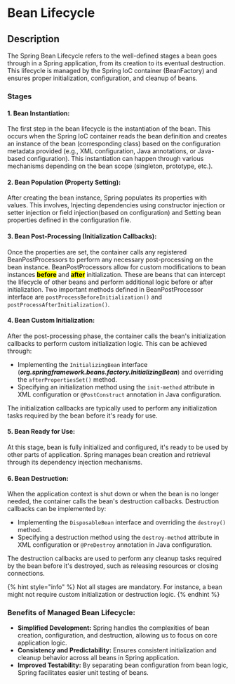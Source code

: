 # Bean Lifecycle

## Description

The Spring Bean Lifecycle refers to the well-defined stages a bean goes through in a Spring application, from its creation to its eventual destruction. This lifecycle is managed by the Spring  IoC container (BeanFactory) and ensures proper initialization, configuration, and cleanup of beans.

### Stages

#### 1. Bean Instantiation:

The first step in the bean lifecycle is the instantiation of the bean. This occurs when the Spring IoC container reads the bean definition and creates an instance of the bean (corresponding class) based on the configuration metadata provided (e.g., XML configuration, Java annotations, or Java-based configuration). This instantiation can happen through various mechanisms depending on the bean scope (singleton, prototype, etc.).

#### **2. Bean Population (Property Setting):**

After creating the bean instance, Spring populates its properties with values. This involves, Injecting dependencies using constructor injection or setter injection or field injection(based on configuration) and Setting bean properties defined in the configuration file.

#### 3. Bean Post-Processing (Initialization Callbacks):

Once the properties are set, the container calls any registered BeanPostProcessors to perform any necessary post-processing on the bean instance. BeanPostProcessors allow for custom modifications to bean instances <mark style="background-color:yellow;">**before**</mark> and <mark style="background-color:yellow;">**after**</mark> initialization. These are beans that can intercept the lifecycle of other beans and perform additional logic before or after initialization. Two important methods defined in BeanPostProcessor interface are `postProcessBeforeInitialization()` and `postProcessAfterInitialization()`.

#### 4. Bean Custom Initialization:

After the post-processing phase, the container calls the bean's initialization callbacks to perform custom initialization logic. This can be achieved through:

* Implementing the `InitializingBean` interface (_**org.springframework.beans.factory.InitializingBean**_) and overriding the `afterPropertiesSet()` method.
* Specifying an initialization method using the `init-method` attribute in XML configuration or `@PostConstruct` annotation in Java configuration.

The initialization callbacks are typically used to perform any initialization tasks required by the bean before it's ready for use.

#### 5. Bean Ready for Use:

At this stage, bean is fully initialized and configured, it's ready to be used by other parts of application. Spring manages bean creation and retrieval through its dependency injection mechanisms.

#### 6. Bean Destruction:

When the application context is shut down or when the bean is no longer needed, the container calls the bean's destruction callbacks. Destruction callbacks can be implemented by:

* Implementing the `DisposableBean` interface and overriding the `destroy()` method.
* Specifying a destruction method using the `destroy-method` attribute in XML configuration or `@PreDestroy` annotation in Java configuration.

The destruction callbacks are used to perform any cleanup tasks required by the bean before it's destroyed, such as releasing resources or closing connections.

{% hint style="info" %}
Not all stages are mandatory. For instance, a bean might not require custom initialization or destruction logic.
{% endhint %}

### **Benefits of Managed Bean Lifecycle:**

* **Simplified Development:** Spring handles the complexities of bean creation, configuration, and destruction, allowing us to focus on core application logic.
* **Consistency and Predictability:** Ensures consistent initialization and cleanup behavior across all beans in Spring application.
* **Improved Testability:** By separating bean configuration from bean logic, Spring facilitates easier unit testing of beans.


